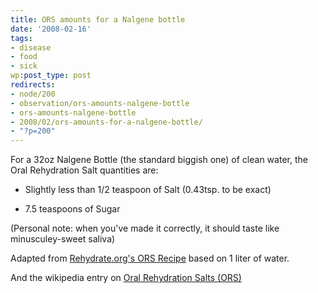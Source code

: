 ```yaml
---
title: ORS amounts for a Nalgene bottle
date: '2008-02-16'
tags:
- disease
- food
- sick
wp:post_type: post
redirects:
- node/200
- observation/ors-amounts-nalgene-bottle
- ors-amounts-nalgene-bottle
- 2008/02/ors-amounts-for-a-nalgene-bottle/
- "?p=200"
---
```


For a 32oz Nalgene Bottle (the standard biggish one) of clean water, the Oral Rehydration Salt quantities are:

- Slightly less than 1/2 teaspoon of Salt (0.43tsp. to be exact)

- 7.5 teaspoons of Sugar

(Personal note: when you've made it correctly, it should taste like minusculey-sweet saliva)

Adapted from [Rehydrate.org's ORS Recipe](http://www.rehydrate.org/solutions/homemade.htm#recipes) based on 1 liter of water.

And the wikipedia entry on [Oral Rehydration Salts (ORS)](http://en.wikipedia.org/wiki/Oral_rehydration_salt)
